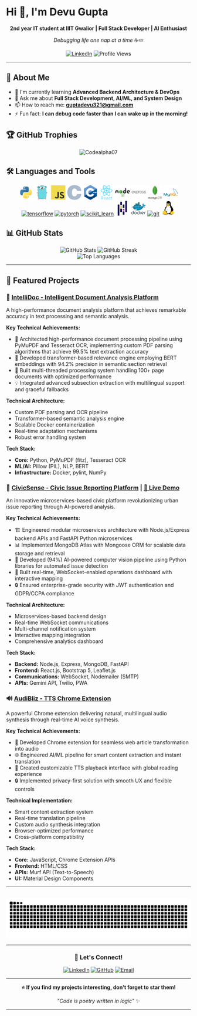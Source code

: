 # Hi 👋, I'm Devu Gupta

<div align="center">
  
**2nd year IT student at IIIT Gwalior | Full Stack Developer | AI Enthusiast**

*Debugging life one nap at a time* ☕💤

[![LinkedIn](https://img.shields.io/badge/-devugupta-0077B5?style=flat&logo=linkedin)](https://www.linkedin.com/in/devugupta/)
![Profile Views](https://komarev.com/ghpvc/?username=Codealpha07&label=Profile%20views&color=0e75b6&style=flat)

</div>

---

## 🚀 About Me

- 🌱 I'm currently learning **Advanced Backend Architecture & DevOps**
- 💬 Ask me about **Full Stack Development, AI/ML, and System Design**
- 📫 How to reach me: **guptadevu321@gmail.com**
- ⚡ Fun fact: **I can debug code faster than I can wake up in the morning!**

## 🏆 GitHub Trophies
<div align="center">
  <img src="https://github-profile-trophy.vercel.app/?username=Codealpha07&theme=onedark&no-frame=true&margin-w=4" alt="Codealpha07" />
</div>

## 🛠️ Languages and Tools

<p align="center">
  <a href="https://www.python.org" target="_blank"><img src="https://raw.githubusercontent.com/devicons/devicon/master/icons/python/python-original.svg" alt="python" width="40" height="40"/></a>
  <a href="https://golang.org" target="_blank"><img src="https://raw.githubusercontent.com/devicons/devicon/master/icons/go/go-original.svg" alt="go" width="40" height="40"/></a>
  <a href="https://developer.mozilla.org/en-US/docs/Web/JavaScript" target="_blank"><img src="https://raw.githubusercontent.com/devicons/devicon/master/icons/javascript/javascript-original.svg" alt="javascript" width="40" height="40"/></a>
  <a href="https://www.cprogramming.com/" target="_blank"><img src="https://raw.githubusercontent.com/devicons/devicon/master/icons/c/c-original.svg" alt="c" width="40" height="40"/></a>
  <a href="https://www.w3schools.com/cpp/" target="_blank"><img src="https://raw.githubusercontent.com/devicons/devicon/master/icons/cplusplus/cplusplus-original.svg" alt="cplusplus" width="40" height="40"/></a>
  <a href="https://reactjs.org/" target="_blank"><img src="https://raw.githubusercontent.com/devicons/devicon/master/icons/react/react-original-wordmark.svg" alt="react" width="40" height="40"/></a>
  <a href="https://nodejs.org" target="_blank"><img src="https://raw.githubusercontent.com/devicons/devicon/master/icons/nodejs/nodejs-original-wordmark.svg" alt="nodejs" width="40" height="40"/></a>
  <a href="https://expressjs.com" target="_blank"><img src="https://raw.githubusercontent.com/devicons/devicon/master/icons/express/express-original-wordmark.svg" alt="express" width="40" height="40"/></a>
  <a href="https://www.mongodb.com/" target="_blank"><img src="https://raw.githubusercontent.com/devicons/devicon/master/icons/mongodb/mongodb-original-wordmark.svg" alt="mongodb" width="40" height="40"/></a>
  <a href="https://www.mysql.com/" target="_blank"><img src="https://raw.githubusercontent.com/devicons/devicon/master/icons/mysql/mysql-original-wordmark.svg" alt="mysql" width="40" height="40"/></a>
  <a href="https://www.tensorflow.org" target="_blank"><img src="https://www.vectorlogo.zone/logos/tensorflow/tensorflow-icon.svg" alt="tensorflow" width="40" height="40"/></a>
  <a href="https://pytorch.org/" target="_blank"><img src="https://www.vectorlogo.zone/logos/pytorch/pytorch-icon.svg" alt="pytorch" width="40" height="40"/></a>
  <a href="https://scikit-learn.org/" target="_blank"><img src="https://upload.wikimedia.org/wikipedia/commons/0/05/Scikit_learn_logo_small.svg" alt="scikit_learn" width="40" height="40"/></a>
  <a href="https://pandas.pydata.org/" target="_blank"><img src="https://raw.githubusercontent.com/devicons/devicon/2ae2a900d2f041da66e950e4d48052658d850630/icons/pandas/pandas-original.svg" alt="pandas" width="40" height="40"/></a>
  <a href="https://www.docker.com/" target="_blank"><img src="https://raw.githubusercontent.com/devicons/devicon/master/icons/docker/docker-original-wordmark.svg" alt="docker" width="40" height="40"/></a>
  <a href="https://git-scm.com/" target="_blank"><img src="https://www.vectorlogo.zone/logos/git-scm/git-scm-icon.svg" alt="git" width="40" height="40"/></a>
  <a href="https://www.linux.org/" target="_blank"><img src="https://raw.githubusercontent.com/devicons/devicon/master/icons/linux/linux-original.svg" alt="linux" width="40" height="40"/></a>
</p>

## 📊 GitHub Stats

<div align="center">
  <img src="https://github-readme-stats.vercel.app/api?username=Codealpha07&show_icons=true&theme=tokyonight&hide_border=true&count_private=true" alt="GitHub Stats" height="165"/>
  <img src="https://github-readme-streak-stats.herokuapp.com/?user=Codealpha07&theme=tokyonight&hide_border=true" alt="GitHub Streak" height="165"/>
</div>

<div align="center">
  <img src="https://github-readme-stats.vercel.app/api/top-langs/?username=Codealpha07&layout=compact&theme=tokyonight&hide_border=true" alt="Top Languages" height="160"/>
</div>

---

## 🌟 Featured Projects

### 📄 [IntelliDoc - Intelligent Document Analysis Platform](https://github.com/Codealpha07/IntelliDoc)
A high-performance document analysis platform that achieves remarkable accuracy in text processing and semantic analysis. 

**Key Technical Achievements:**
- 🎯 Architected high-performance document processing pipeline using PyMuPDF and Tesseract OCR, implementing custom PDF parsing algorithms that achieve 99.5% text extraction accuracy
- 🚀 Developed transformer-based relevance engine employing BERT embeddings with 94.2% precision in semantic section retrieval
- 🔄 Built multi-threaded processing system handling 100+ page documents with optimized performance
- 💡 Integrated advanced subsection extraction with multilingual support and graceful fallbacks

**Technical Architecture:**
- Custom PDF parsing and OCR pipeline
- Transformer-based semantic analysis engine
- Scalable Docker containerization
- Real-time adaptation mechanisms
- Robust error handling system

**Tech Stack:** 
- **Core:** Python, PyMuPDF (fitz), Tesseract OCR
- **ML/AI:** Pillow (PIL), NLP, BERT
- **Infrastructure:** Docker, pylint, NumPy

### 🌆 [CivicSense - Civic Issue Reporting Platform](https://github.com/Codealpha07/civicsense) | [🔴 Live Demo](https://civicsense-4861.onrender.com/)
An innovative microservices-based civic platform revolutionizing urban issue reporting through AI-powered analysis.

**Key Technical Achievements:**
- 🏗️ Engineered modular microservices architecture with Node.js/Express backend APIs and FastAPI Python microservices
- 📊 Implemented MongoDB Atlas with Mongoose ORM for scalable data storage and retrieval
- 🤖 Developed (94%) AI-powered computer vision pipeline using Python libraries for automated issue detection
- 🎨 Built real-time, WebSocket-enabled operations dashboard with interactive mapping
- 🔒 Ensured enterprise-grade security with JWT authentication and GDPR/CCPA compliance

**Technical Architecture:**
- Microservices-based backend design
- Real-time WebSocket communications
- Multi-channel notification system
- Interactive mapping integration
- Comprehensive analytics dashboard

**Tech Stack:**
- **Backend:** Node.js, Express, MongoDB, FastAPI
- **Frontend:** React.js, Bootstrap 5, Leaflet.js
- **Communications:** WebSocket, Nodemailer (SMTP)
- **APIs:** Gemini API, Twilio, PWA

### 🔊 [AudiBliz - TTS Chrome Extension](https://github.com/Codealpha07/AudiBliz)
A powerful Chrome extension delivering natural, multilingual audio synthesis through real-time AI voice synthesis.

**Key Technical Achievements:**
- 🎯 Developed Chrome extension for seamless web article transformation into audio
- 🌐 Engineered AI/ML pipeline for smart content extraction and instant translation
- 🎨 Created customizable TTS playback interface with global reading experience
- 🔒 Implemented privacy-first solution with smooth UX and flexible controls

**Technical Implementation:**
- Smart content extraction system
- Real-time translation pipeline
- Custom audio synthesis integration
- Browser-optimized performance
- Cross-platform compatibility

**Tech Stack:**
- **Core:** JavaScript, Chrome Extension APIs
- **Frontend:** HTML/CSS
- **APIs:** Murf API (Text-to-Speech)
- **UI:** Material Design Components

---
##

<div align="center">
  <img src="https://raw.githubusercontent.com/Codealpha07/Codealpha07/output/github-contribution-grid-snake.svg" alt="Snake animation" />
</div>

---

<div align="center">

### 🤝 Let's Connect!

[![LinkedIn](https://img.shields.io/badge/-LinkedIn-0077B5?style=for-the-badge&logo=linkedin&logoColor=white)](https://www.linkedin.com/in/devugupta/)
[![GitHub](https://img.shields.io/badge/-GitHub-181717?style=for-the-badge&logo=github&logoColor=white)](https://github.com/Codealpha07)
[![Email](https://img.shields.io/badge/-Email-D14836?style=for-the-badge&logo=gmail&logoColor=white)](mailto:your-email@gmail.com)

---

**⭐ If you find my projects interesting, don't forget to star them!**

*"Code is poetry written in logic"* ✨

</div>

---
